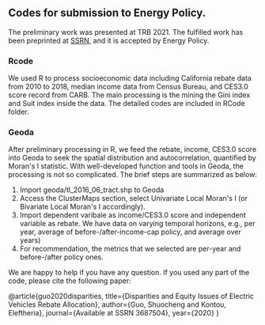 ## Codes for submission to Energy Policy.
The preliminary work was presented at TRB 2021. 
The fulfilled work has been preprinted at [SSRN](https://ssrn.com/abstract=3687504), and it is accepted by Energy Policy.

### Rcode
We used R to process socioeconomic data including California rebate data from 2010 to 2018, median income data from Census Bureau, and CES3.0 score record from CARB.
The main processing is the mining the Gini index and Suit index inside the data. The detailed codes are included in RCode folder.

### Geoda 

After preliminary processing in R, we feed the rebate, income, CES3.0 score into Geoda to seek the spatial distribution and autocorrelation, quantified by Moran's I statistic.
With well-developed function and tools in Geoda, the processing is not so complicated. The brief steps are summarized as below:
1. Import geoda/tl_2016_06_tract.shp to Geoda
2. Access the ClusterMaps section, select Univariate Local Moran's I (or Bivariate Local Moran's I accordingly).
3. Import dependent varibale as income/CES3.0 score and independent variable as rebate. We have data on varying temporal horizons, e.g., per year, average of before-/after-income-cap policy, and average over years)
4. For recommendation, the metrics that we selected are per-year and before-/after policy ones.

We are happy to help if you have any question. If you used any part of the code, please cite the following paper: 

@article{guo2020disparities,
  title={Disparities and Equity Issues of Electric Vehicles Rebate Allocation},
  author={Guo, Shuocheng and Kontou, Eleftheria},
  journal={Available at SSRN 3687504},
  year={2020}
}

